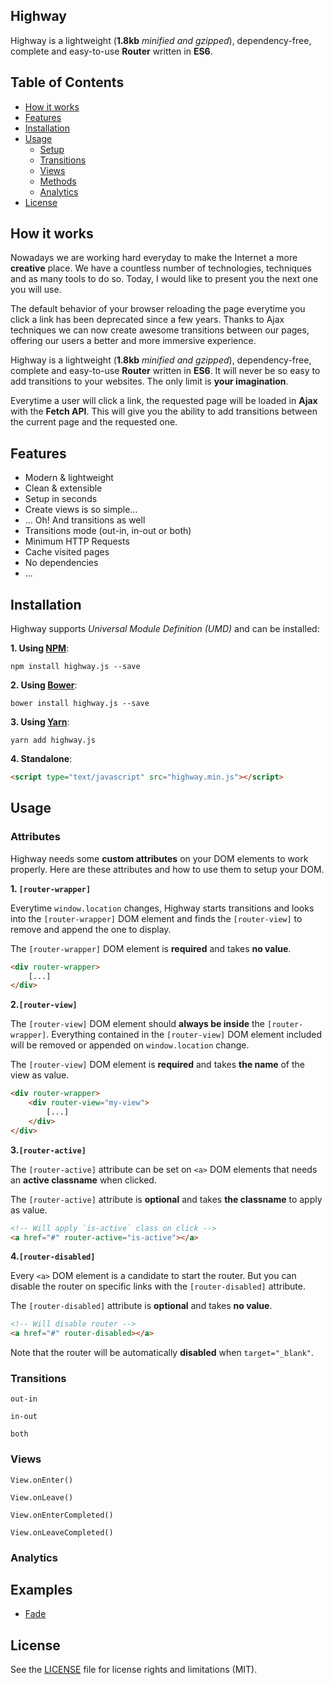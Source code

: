 ## Highway

Highway is a lightweight (**1.8kb** *minified and gzipped*), dependency-free, complete and easy-to-use **Router** written in **ES6**.

## Table of Contents

- [How it works](#how-it-works)
- [Features](#features)
- [Installation](#installation)
- [Usage](#usage)
	- [Setup](#setup)
	- [Transitions](#transitions)
	- [Views](#views)
	- [Methods](#methods)
	- [Analytics](#analytics)
- [License](#license)

## How it works

Nowadays we are working hard everyday to make the Internet a more **creative** place. We have a countless number of technologies, techniques and as many tools to do so. Today, I would like to present you the next one you will use.

The default behavior of your browser reloading the page everytime you click a link has been deprecated since a few years. Thanks to Ajax techniques we can now create awesome transitions between our pages, offering our users a better and more immersive experience.

Highway is a lightweight (**1.8kb** *minified and gzipped*), dependency-free, complete and easy-to-use **Router** written in **ES6**. It will never be so easy to add transitions to your websites. The only limit is **your imagination**.

Everytime a user will click a link, the requested page will be loaded in **Ajax** with the **Fetch API**. This will give you the ability to add transitions between the current page and the requested one.

## Features

- Modern & lightweight
- Clean & extensible
- Setup in seconds
- Create views is so simple...
- ... Oh! And transitions as well
- Transitions mode (out-in, in-out or both)
- Minimum HTTP Requests
- Cache visited pages
- No dependencies
- ...


## Installation

Highway supports *Universal Module Definition (UMD)* and can be installed:

**1. Using [NPM](https://www.npmjs.com/get-npm)**:

```
npm install highway.js --save
```

**2. Using [Bower](https://bower.io/)**:

```
bower install highway.js --save
```

**3. Using [Yarn](https://yarnpkg.com/en/)**:

```
yarn add highway.js
```

**4. Standalone**:

```html
<script type="text/javascript" src="highway.min.js"></script>
```

## Usage
### Attributes

Highway needs some **custom attributes** on your DOM elements to work properly.
Here are these attributes and how to use them to setup your DOM.

**1. `[router-wrapper]`**

Everytime `window.location` changes, Highway starts transitions and looks into the `[router-wrapper]` DOM element and finds the `[router-view]` to remove and append the one to display.

The `[router-wrapper]` DOM element is **required** and takes **no value**.

```html
<div router-wrapper>
	[...]
</div>
```

**2.`[router-view]`**

The `[router-view]` DOM element should **always be inside** the `[router-wrapper]`. Everything contained in the `[router-view]` DOM element included will be removed or appended on `window.location` change.

The `[router-view]` DOM element is **required** and takes **the name** of the view as value.

```html
<div router-wrapper>
	<div router-view="my-view">
		[...]
	</div>
</div>
``` 

**3.`[router-active]`**

The `[router-active]` attribute can be set on `<a>` DOM elements that needs an **active classname** when clicked.

The `[router-active]` attribute is **optional** and takes **the classname** to apply as value.

```html
<!-- Will apply `is-active` class on click -->
<a href="#" router-active="is-active"></a>
``` 

**4.`[router-disabled]`**

Every `<a>` DOM element is a candidate to start the router. But you can disable the router on specific links with the `[router-disabled]` attribute.

The `[router-disabled]` attribute is **optional** and takes **no value**.

```html
<!-- Will disable router -->
<a href="#" router-disabled></a>
```

Note that the router will be automatically **disabled** when `target="_blank"`. 

### Transitions
`out-in`

`in-out`

`both`

### Views

`View.onEnter()`

`View.onLeave()`

`View.onEnterCompleted()`

`View.onLeaveCompleted()`

### Analytics

## Examples

- [Fade](https://github.com/Anthodpnt/Highway/tree/master/examples/fade)

## License

See the [LICENSE](https://github.com/Anthodpnt/Highway/blob/master/LICENSE.md) file for license rights and limitations (MIT).